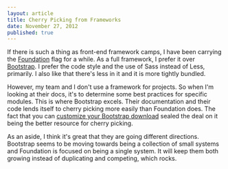 ```yaml
---
layout: article
title: Cherry Picking from Frameworks
date: November 27, 2012
published: true
---
```


If there is such a thing as front-end framework camps, I have been carrying the [Foundation](http://foundation.zurb.com) flag for a while. As a full framework, I prefer it over [Bootstrap](http://twitter.github.com/bootstrap). I prefer the code style and the use of Sass instead of Less, primarily. I also like that there's less in it and it is more tightly bundled.

However, my team and I don't use a framework for projects. So when I'm looking at their docs, it's to determine some best practices for specific modules. This is where Bootstrap excels. Their documentation and their code lends itself to cherry picking more easily than Foundation does. The fact that you can [customize your Bootstrap download](http://twitter.github.com/bootstrap/customize.html) sealed the deal on it being the better resource for cherry picking.

As an aside, I think it's great that they are going different directions. Bootstrap seems to be moving towards being a collection of small systems and Foundation is focused on being a single system. It will keep them both growing instead of duplicating and competing, which rocks.


